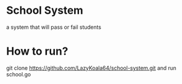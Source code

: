# School System
a system that will pass or fail students

# How to run?
git clone https://github.com/LazyKoala64/school-system.git
and run school.go
